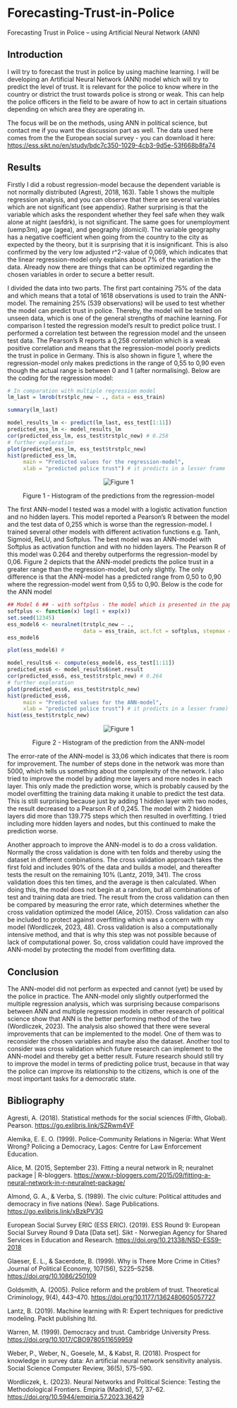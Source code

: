 # Forecasting-Trust-in-Police 
Forecasting Trust in Police – using Artificial Neural  Network (ANN)

## Introduction 
I will try to forecast the trust in police by using machine learning. I will be developing an Artificial Neural Network (ANN) model which will try to predict the level of trust. It is relevant for the police to know where in the country or district the trust towards police is strong or weak. This can help the police officers in the field to be aware of how to act in certain situations depending on which area they are operating in. 

The focus will be on the methods, using ANN in political science, but contact me if you want the discussion part as well.
The data used here comes from the the European social survey - you can download it here: https://ess.sikt.no/en/study/bdc7c350-1029-4cb3-9d5e-53f668b8fa74 


## Results 
Firstly I did a robust regression-model because the dependent variable is not normally distributed (Agresti, 2018, 163). Table 1 shows the multiple regression analysis, and you can observe that there are several variables which are not significant (see appendix). Rather surprising is that the variable which asks the respondent whether they feel safe when they walk alone at night (aesfdrk), is not significant. The same goes for unemployment (uemp3m), age (agea), and geography (domicil). The variable geography has a negative coefficient when going from the country to the city as expected by the theory, but it is surprising that it is insignificant. This is also confirmed by the very low adjusted r^2-value of 0,069, which indicates that the linear regression-model only explains about 7% of the variation in the data. Already now there are things that can be optimized regarding the chosen variables in order to secure a better result. 

I divided the data into two parts. The first part containing 75% of the data and which means that a total of 1618 observations is used to train the ANN-model. The remaining 25% (539 observations) will be used to test whether the model can predict trust in police. Thereby, the model will be tested on unseen data, which is one of the general strengths of machine learning. For comparison I tested the regression model’s result to predict police trust. I performed a correlation test between the regression model and the unseen test data. The Pearson’s R reports a 0,258 correlation which is a weak positive correlation and means that the regression-model poorly predicts the trust in police in Germany. This is also shown in figure 1, where the regression-model only makes predictions in the range of 0,55 to 0,90 even though the actual range is between 0 and 1 (after normalising). Below are the coding for the regression model: 

```r
# In comparation with multiple regression model 
lm_last = lmrob(trstplc_new ~ ., data = ess_train)

summary(lm_last)

model_results_lm <- predict(lm_last, ess_test[1:11])
predicted_ess_lm <- model_results_lm
cor(predicted_ess_lm, ess_test$trstplc_new) # 0.258
# further exploration
plot(predicted_ess_lm, ess_test$trstplc_new)
hist(predicted_ess_lm,
     main = "Predicted values for the regression-model",
     xlab = "predicted police trust") # it predicts in a lesser frame
```


<div align="center">
  <img src="https://github.com/peeje17/Forecasting-Trust-in-Police/blob/main/hist_regression.png" alt="Figure 1" width="WIDTH" height="HEIGHT">
  <p>Figure 1 - Histogram of the predictions from the regression-model
</div>

The first ANN-model I tested was a model with a logistic activation function and no hidden layers. This model reported a Pearson’s R between the model and the test data of 0,255 which is worse than the regression-model. I trained several other models with different activation functions e.g. Tanh, Sigmoid, ReLU, and Softplus. The best model was an ANN-model with Softplus as activation function and with no hidden layers. The Pearson R of this model was 0.264 and thereby outperforms the regression-model by 0,06. Figure 2 depicts that the ANN-model predicts the police trust in a greater range than the regression-model, but only slightly. The only difference is that the ANN-model has a predicted range from 0,50 to 0,90 where the regression-model went from 0,55 to 0,90. Below is the code for the ANN model 

```r
## Model 6 ## - with softplus - the model which is presented in the paper
softplus <- function(x) log(1 + exp(x))
set.seed(12345)
ess_model6 <- neuralnet(trstplc_new ~ ., 
                        data = ess_train, act.fct = softplus, stepmax = 1e+06)
ess_model6

plot(ess_model6) # 

model_results6 <- compute(ess_model6, ess_test[1:11])
predicted_ess6 <- model_results6$net.result
cor(predicted_ess6, ess_test$trstplc_new) # 0.264
# further exploration
plot(predicted_ess6, ess_test$trstplc_new)
hist(predicted_ess6,
     main = "Predicted values for the ANN-model",
     xlab = "predicted police trust") # it predicts in a lesser frame) #it predicts in a better way than lm 
hist(ess_test$trstplc_new)
```

<div align="center">
  <img src="https://github.com/peeje17/Forecasting-Trust-in-Police/blob/main/hist_ann-model.png" alt="Figure 1" width="WIDTH" height="HEIGHT">
  <p>Figure 2 - Histogram of the prediction from the ANN-model
</div>

The error-rate of the ANN-model is 33,06 which indicates that there is room for improvement. The number of steps done in the network was more than 5000, which tells us something about the complexity of the network. I also tried to improve the model by adding more layers and more nodes in each layer. This only made the prediction worse, which is probably caused by the model overfitting the training data making it unable to predict the test data. This is still surprising because just by adding 1 hidden layer with two nodes, the result decreased to a Pearson R of 0,245. The model with 2 hidden layers did more than 139.775 steps which then resulted in overfitting. I tried including more hidden layers and nodes, but this continued to make the prediction worse.  

Another approach to improve the ANN-model is to do a cross validation. Normally the cross validation is done with ten folds and thereby using the dataset in different combinations. The cross validation approach takes the first fold and includes 90% of the data and builds a model, and thereafter tests the result on the remaining 10% (Lantz, 2019, 341). The cross validation does this ten times, and the average is then calculated. When doing this, the model does not begin at a random, but all combinations of test and training data are tried. The result from the cross validation can then be compared by measuring the error rate, which determines whether the cross validation optimized the model (Alice, 2015). Cross validation can also be included to protect against overfitting which was a concern with my model (Wordliczek, 2023, 48). Cross validation is also a computationally intensive method, and that is why this step was not possible because of lack of computational power. So, cross validation could have improved the ANN-model by protecting the model from overfitting data. 


## Conclusion 
The ANN-model did not perform as expected and cannot (yet) be used by the police in practice. The ANN-model only slightly outperformed the multiple regression analysis, which was surprising because comparisons between ANN and multiple regression models in other research of political science show that ANN is the better performing method of the two (Wordliczek, 2023). The analysis also showed that there were several improvements that can be implemented to the model. One of them was to reconsider the chosen variables and maybe also the dataset. Another tool to consider was cross validation which future research can implement to the ANN-model and thereby get a better result. Future research should still try to improve the model in terms of predicting police trust, because in that way the police can improve its relationship to the citizens, which is one of the most important tasks for a democratic state. 


## Bibliography 

Agresti, A. (2018). Statistical methods for the social sciences (Fifth, Global). Pearson. https://go.exlibris.link/SZRwm4VF

Alemika, E. E. O. (1999). Police-Community Relations in Nigeria: What Went Wrong? Policing a Democracy, Lagos: Centre for Law Enforcement Education.

Alice, M. (2015, September 23). Fitting a neural network in R; neuralnet package | R-bloggers. https://www.r-bloggers.com/2015/09/fitting-a-neural-network-in-r-neuralnet-package/

Almond, G. A., & Verba, S. (1989). The civic culture: Political attitudes and democracy in five nations (New). Sage Publications. https://go.exlibris.link/xBzkPV3G

European Social Survey ERIC (ESS ERIC). (2019). ESS Round 9: European Social Survey Round 9 Data [Data set]. Sikt - Norwegian Agency for Shared Services in Education and Research. https://doi.org/10.21338/NSD-ESS9-2018

Glaeser, E. L., & Sacerdote, B. (1999). Why is There More Crime in Cities? Journal of Political Economy, 107(S6), S225–S258. https://doi.org/10.1086/250109

Goldsmith, A. (2005). Police reform and the problem of trust. Theoretical Criminology, 9(4), 443–470. https://doi.org/10.1177/1362480605057727

Lantz, B. (2019). Machine learning with R: Expert techniques for predictive modeling. Packt publishing ltd.

Warren, M. (1999). Democracy and trust. Cambridge University Press. https://doi.org/10.1017/CBO9780511659959

Weber, P., Weber, N., Goesele, M., & Kabst, R. (2018). Prospect for knowledge in survey data: An artificial neural network sensitivity analysis. Social Science Computer Review, 36(5), 575–590.

Wordliczek, Ł. (2023). Neural Networks and Political Science: Testing the Methodological Frontiers. Empiria (Madrid), 57, 37–62. https://doi.org/10.5944/empiria.57.2023.36429




